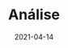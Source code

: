 ---
title: Análise
excerpt: hehehehehehehe
date: 2021-04-14
icon:
  type: fa
  name: fa-file-text-o
color: blue
sections:
  - /analise/verificacao
  - /analise/versionamento
---